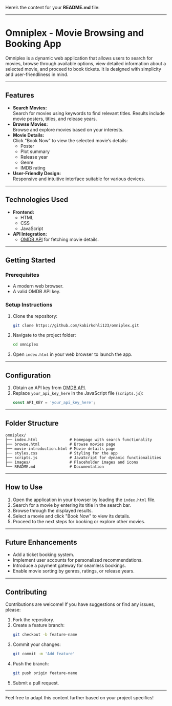 Here’s the content for your **README.md** file:  

---

# **Omniplex - Movie Browsing and Booking App**

Omniplex is a dynamic web application that allows users to search for movies, browse through available options, view detailed information about a selected movie, and proceed to book tickets. It is designed with simplicity and user-friendliness in mind.

---

## **Features**

- **Search Movies:**  
  Search for movies using keywords to find relevant titles. Results include movie posters, titles, and release years.  
- **Browse Movies:**  
  Browse and explore movies based on your interests.  
- **Movie Details:**  
  Click "Book Now" to view the selected movie’s details:
  - Poster  
  - Plot summary  
  - Release year  
  - Genre  
  - IMDB rating  
- **User-Friendly Design:**  
  Responsive and intuitive interface suitable for various devices.

---

## **Technologies Used**

- **Frontend:**
  - HTML
  - CSS
  - JavaScript  
- **API Integration:**
  - [OMDB API](https://www.omdbapi.com/) for fetching movie details.

---

## **Getting Started**

### Prerequisites
- A modern web browser.
- A valid OMDB API key.

### Setup Instructions
1. Clone the repository:  
   ```bash
   git clone https://github.com/kabirkohli123/omniplex.git
   ```
2. Navigate to the project folder:  
   ```bash
   cd omniplex
   ```
3. Open `index.html` in your web browser to launch the app.

---

## **Configuration**

1. Obtain an API key from [OMDB API](https://www.omdbapi.com/apikey.aspx).  
2. Replace `your_api_key_here` in the JavaScript file (`scripts.js`):  
   ```javascript
   const API_KEY = 'your_api_key_here';
   ```

---

## **Folder Structure**

```plaintext
omniplex/
├── index.html              # Homepage with search functionality
├── browse.html             # Browse movies page
├── movie-introduction.html # Movie details page
├── styles.css              # Styling for the app
├── scripts.js              # JavaScript for dynamic functionalities
├── images/                 # Placeholder images and icons
└── README.md               # Documentation
```

---

## **How to Use**

1. Open the application in your browser by loading the `index.html` file.
2. Search for a movie by entering its title in the search bar.
3. Browse through the displayed results.
4. Select a movie and click "Book Now" to view its details.
5. Proceed to the next steps for booking or explore other movies.

---

## **Future Enhancements**

- Add a ticket booking system.  
- Implement user accounts for personalized recommendations.  
- Introduce a payment gateway for seamless bookings.  
- Enable movie sorting by genres, ratings, or release years.

---

## **Contributing**

Contributions are welcome! If you have suggestions or find any issues, please:  
1. Fork the repository.  
2. Create a feature branch:  
   ```bash
   git checkout -b feature-name
   ```
3. Commit your changes:  
   ```bash
   git commit -m 'Add feature'
   ```
4. Push the branch:  
   ```bash
   git push origin feature-name
   ```
5. Submit a pull request.

---

Feel free to adapt this content further based on your project specifics!
